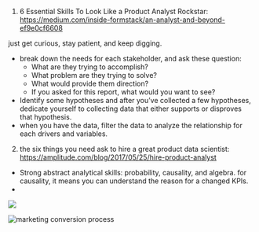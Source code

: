 1. 6 Essential Skills To Look Like a Product Analyst Rockstar:  
https://medium.com/inside-formstack/an-analyst-and-beyond-ef9e0cf6608

just get curious, stay patient, and keep digging.
 - break down the needs for each stakeholder, and ask these question:
    - What are they trying to accomplish?
    - What problem are they trying to solve?
    - What would provide them direction?
    - If you asked for this report, what would you want to see?
 - Identify some hypotheses and after you’ve collected a few hypotheses, 
   dedicate yourself to collecting data that either supports or disproves that hypothesis.
 - when you have the data, filter the data to analyze the relationship for each drivers and variables.
 
 2. the six things you need ask to hire a great product data scientist:  
 https://amplitude.com/blog/2017/05/25/hire-product-analyst
 
 - Strong abstract analytical skills: probability, causality, and algebra.
    for causality,  it means you can understand the reason for a changed KPIs.
 - 
 
 
 
<img align="center" src="http://unbounce.com/photos/email-marketing-header.jpg">
 
 ![marketing conversion process](http://unbounce.com/photos/email-marketing-header.jpg)
